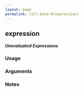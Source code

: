 ```yaml
---
layout: page
permalink: /all-base-R/expression/
---
```


## __expression__

#### _Unevaluated Expressions_

### Usage

### Arguments

### Notes
